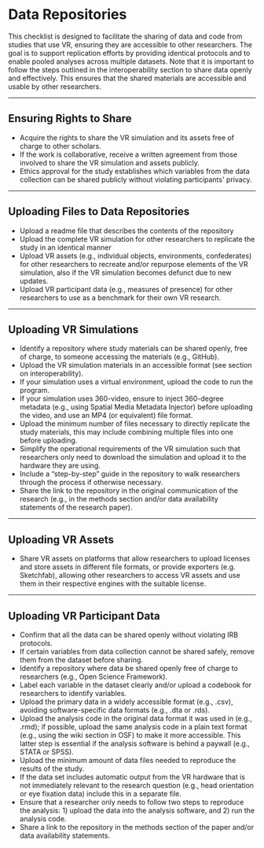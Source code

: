 # Data Repositories

This checklist is designed to facilitate the sharing of data and code from studies that use VR, ensuring they are accessible to other researchers. The goal is to support replication efforts by providing identical protocols and to enable pooled analyses across multiple datasets. Note that it is important to follow the steps outlined in the interoperability section to share data openly and effectively. This ensures that the shared materials are accessible and usable by other researchers.

---

## Ensuring Rights to Share

- Acquire the rights to share the VR simulation and its assets free of charge to other scholars.
- If the work is collaborative, receive a written agreement from those involved to share the VR simulation and assets publicly.
- Ethics approval for the study establishes which variables from the data collection can be shared publicly without violating participants' privacy.

---

## Uploading Files to Data Repositories

- Upload a readme file that describes the contents of the repository
- Upload the complete VR simulation for other researchers to replicate the study in an identical manner
- Upload VR assets (e.g., individual objects, environments, confederates) for other researchers to recreate and/or repurpose elements of the VR simulation, also if the VR simulation becomes defunct due to new updates.
- Upload VR participant data (e.g., measures of presence) for other researchers to use as a benchmark for their own VR research.

---

## Uploading VR Simulations

- Identify a repository where study materials can be shared openly, free of charge, to someone accessing the materials (e.g., GitHub).
- Upload the VR simulation materials in an accessible format (see section on interoperability).
- If your simulation uses a virtual environment, upload the code to run the program.
- If your simulation uses 360-video, ensure to inject 360-degree metadata (e.g., using Spatial Media Metadata Injector) before uploading the video, and use an MP4 (or equivalent) file format.
- Upload the minimum number of files necessary to directly replicate the study materials, this may include combining multiple files into one before uploading.
- Simplify the operational requirements of the VR simulation such that researchers only need to download the simulation and upload it to the hardware they are using.
- Include a “step-by-step” guide in the repository to walk researchers through the process if otherwise necessary.
- Share the link to the repository in the original communication of the research (e.g., in the methods section and/or data availability statements of the research paper).

---

## Uploading VR Assets

- Share VR assets on platforms that allow researchers to upload licenses and store assets in different file formats, or provide exporters (e.g. Sketchfab), allowing other researchers to access VR assets and use them in their respective engines with the suitable license.

---

## Uploading VR Participant Data

- Confirm that all the data can be shared openly without violating IRB protocols.
- If certain variables from data collection cannot be shared safely, remove them from the dataset before sharing.
- Identify a repository where data be shared openly free of charge to researchers (e.g., Open Science Framework).
- Label each variable in the dataset clearly and/or upload a codebook for researchers to identify variables.
- Upload the primary data in a widely accessible format (e.g., .csv), avoiding software-specific data formats (e.g., .dta or .rds).
- Upload the analysis code in the original data format it was used in (e.g., .rmd); if possible, upload the same analysis code in a plain text format (e.g., using the wiki section in OSF) to make it more accessible. This latter step is essential if the analysis software is behind a paywall (e.g., STATA or SPSS).
- Upload the minimum amount of data files needed to reproduce the results of the study.
- If the data set includes automatic output from the VR hardware that is not immediately relevant to the research question (e.g., head orientation or eye fixation data) include this in a separate file.
- Ensure that a researcher only needs to follow two steps to reproduce the analysis: 1) upload the data into the analysis software, and 2) run the analysis code.
- Share a link to the repository in the methods section of the paper and/or data availability statements.

